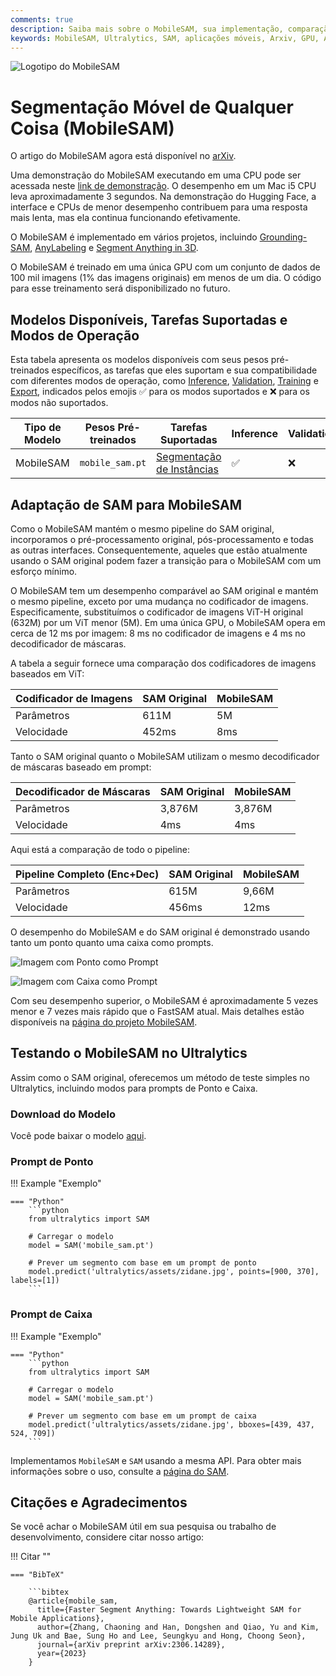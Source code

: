 ```yaml
---
comments: true
description: Saiba mais sobre o MobileSAM, sua implementação, comparação com o SAM original e como baixá-lo e testá-lo no framework Ultralytics. Melhore suas aplicações móveis hoje.
keywords: MobileSAM, Ultralytics, SAM, aplicações móveis, Arxiv, GPU, API, codificador de imagens, decodificador de máscaras, download do modelo, método de teste
---
```


![Logotipo do MobileSAM](https://github.com/ChaoningZhang/MobileSAM/blob/master/assets/logo2.png?raw=true)

# Segmentação Móvel de Qualquer Coisa (MobileSAM)

O artigo do MobileSAM agora está disponível no [arXiv](https://arxiv.org/pdf/2306.14289.pdf).

Uma demonstração do MobileSAM executando em uma CPU pode ser acessada neste [link de demonstração](https://huggingface.co/spaces/dhkim2810/MobileSAM). O desempenho em um Mac i5 CPU leva aproximadamente 3 segundos. Na demonstração do Hugging Face, a interface e CPUs de menor desempenho contribuem para uma resposta mais lenta, mas ela continua funcionando efetivamente.

O MobileSAM é implementado em vários projetos, incluindo [Grounding-SAM](https://github.com/IDEA-Research/Grounded-Segment-Anything), [AnyLabeling](https://github.com/vietanhdev/anylabeling) e [Segment Anything in 3D](https://github.com/Jumpat/SegmentAnythingin3D).

O MobileSAM é treinado em uma única GPU com um conjunto de dados de 100 mil imagens (1% das imagens originais) em menos de um dia. O código para esse treinamento será disponibilizado no futuro.

## Modelos Disponíveis, Tarefas Suportadas e Modos de Operação

Esta tabela apresenta os modelos disponíveis com seus pesos pré-treinados específicos, as tarefas que eles suportam e sua compatibilidade com diferentes modos de operação, como [Inference](../modes/predict.md), [Validation](../modes/val.md), [Training](../modes/train.md) e [Export](../modes/export.md), indicados pelos emojis ✅ para os modos suportados e ❌ para os modos não suportados.

| Tipo de Modelo | Pesos Pré-treinados | Tarefas Suportadas                               | Inference | Validation | Training | Export |
|----------------|---------------------|--------------------------------------------------|-----------|------------|----------|--------|
| MobileSAM      | `mobile_sam.pt`     | [Segmentação de Instâncias](../tasks/segment.md) | ✅         | ❌          | ❌        | ✅      |

## Adaptação de SAM para MobileSAM

Como o MobileSAM mantém o mesmo pipeline do SAM original, incorporamos o pré-processamento original, pós-processamento e todas as outras interfaces. Consequentemente, aqueles que estão atualmente usando o SAM original podem fazer a transição para o MobileSAM com um esforço mínimo.

O MobileSAM tem um desempenho comparável ao SAM original e mantém o mesmo pipeline, exceto por uma mudança no codificador de imagens. Especificamente, substituímos o codificador de imagens ViT-H original (632M) por um ViT menor (5M). Em uma única GPU, o MobileSAM opera em cerca de 12 ms por imagem: 8 ms no codificador de imagens e 4 ms no decodificador de máscaras.

A tabela a seguir fornece uma comparação dos codificadores de imagens baseados em ViT:

| Codificador de Imagens | SAM Original | MobileSAM |
|------------------------|--------------|-----------|
| Parâmetros             | 611M         | 5M        |
| Velocidade             | 452ms        | 8ms       |

Tanto o SAM original quanto o MobileSAM utilizam o mesmo decodificador de máscaras baseado em prompt:

| Decodificador de Máscaras | SAM Original | MobileSAM |
|---------------------------|--------------|-----------|
| Parâmetros                | 3,876M       | 3,876M    |
| Velocidade                | 4ms          | 4ms       |

Aqui está a comparação de todo o pipeline:

| Pipeline Completo (Enc+Dec) | SAM Original | MobileSAM |
|-----------------------------|--------------|-----------|
| Parâmetros                  | 615M         | 9,66M     |
| Velocidade                  | 456ms        | 12ms      |

O desempenho do MobileSAM e do SAM original é demonstrado usando tanto um ponto quanto uma caixa como prompts.

![Imagem com Ponto como Prompt](https://raw.githubusercontent.com/ChaoningZhang/MobileSAM/master/assets/mask_box.jpg?raw=true)

![Imagem com Caixa como Prompt](https://raw.githubusercontent.com/ChaoningZhang/MobileSAM/master/assets/mask_box.jpg?raw=true)

Com seu desempenho superior, o MobileSAM é aproximadamente 5 vezes menor e 7 vezes mais rápido que o FastSAM atual. Mais detalhes estão disponíveis na [página do projeto MobileSAM](https://github.com/ChaoningZhang/MobileSAM).

## Testando o MobileSAM no Ultralytics

Assim como o SAM original, oferecemos um método de teste simples no Ultralytics, incluindo modos para prompts de Ponto e Caixa.

### Download do Modelo

Você pode baixar o modelo [aqui](https://github.com/ChaoningZhang/MobileSAM/blob/master/weights/mobile_sam.pt).

### Prompt de Ponto

!!! Example "Exemplo"

    === "Python"
        ```python
        from ultralytics import SAM

        # Carregar o modelo
        model = SAM('mobile_sam.pt')

        # Prever um segmento com base em um prompt de ponto
        model.predict('ultralytics/assets/zidane.jpg', points=[900, 370], labels=[1])
        ```

### Prompt de Caixa

!!! Example "Exemplo"

    === "Python"
        ```python
        from ultralytics import SAM

        # Carregar o modelo
        model = SAM('mobile_sam.pt')

        # Prever um segmento com base em um prompt de caixa
        model.predict('ultralytics/assets/zidane.jpg', bboxes=[439, 437, 524, 709])
        ```

Implementamos `MobileSAM` e `SAM` usando a mesma API. Para obter mais informações sobre o uso, consulte a [página do SAM](sam.md).

## Citações e Agradecimentos

Se você achar o MobileSAM útil em sua pesquisa ou trabalho de desenvolvimento, considere citar nosso artigo:

!!! Citar ""

    === "BibTeX"

        ```bibtex
        @article{mobile_sam,
          title={Faster Segment Anything: Towards Lightweight SAM for Mobile Applications},
          author={Zhang, Chaoning and Han, Dongshen and Qiao, Yu and Kim, Jung Uk and Bae, Sung Ho and Lee, Seungkyu and Hong, Choong Seon},
          journal={arXiv preprint arXiv:2306.14289},
          year={2023}
        }

